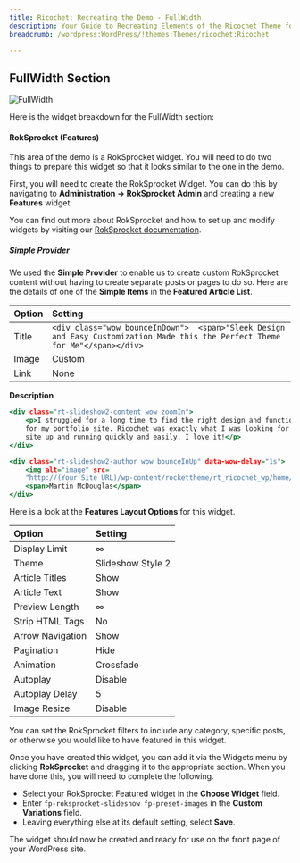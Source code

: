 ```yaml
---
title: Ricochet: Recreating the Demo - FullWidth
description: Your Guide to Recreating Elements of the Ricochet Theme for WordPress
breadcrumb: /wordpress:WordPress/!themes:Themes/ricochet:Ricochet

---
```


FullWidth Section
-----

![FullWidth](assets/demo_7.jpeg)

Here is the widget breakdown for the FullWidth section:

#### RokSprocket (Features)

This area of the demo is a RokSprocket widget. You will need to do two things to prepare this widget so that it looks similar to the one in the demo.

First, you will need to create the RokSprocket Widget. You can do this by navigating to **Administration -> RokSprocket Admin** and creating a new **Features** widget.

You can find out more about RokSprocket and how to set up and modify widgets by visiting our [RokSprocket documentation](../../plugins/roksprocket/).

##### Simple Provider

We used the **Simple Provider** to enable us to create custom RokSprocket content without having to create separate posts or pages to do so. Here are the details of one of the **Simple Items** in the **Featured Article List**.

| Option |                                                            Setting                                                            |
| :----- | :---------------------------------------------------------------------------------------------------------------------------- |
| Title  | `<div class="wow bounceInDown">  <span>"Sleek Design and Easy Customization Made this the Perfect Theme for Me"</span></div>` |
| Image  | Custom                                                                                                                        |
| Link   | None                                                                                                                          |

**Description**

~~~ .html
<div class="rt-slideshow2-content wow zoomIn">
    <p>I struggled for a long time to find the right design and functionality
    for my portfolio site. Ricochet was exactly what I was looking for to get my
    site up and running quickly and easily. I love it!</p>
</div>

<div class="rt-slideshow2-author wow bounceInUp" data-wow-delay="1s">
    <img alt="image" src=
    "http://(Your Site URL)/wp-content/rockettheme/rt_ricochet_wp/home/fp-fullwidth/img-author-01.jpg">
    <span>Martin McDouglas</span>
</div>
~~~

Here is a look at the **Features Layout Options** for this widget.

|      Option      |      Setting      |
| :--------------- | :---------------- |
| Display Limit    | ∞                 |
| Theme            | Slideshow Style 2 |
| Article Titles   | Show              |
| Article Text     | Show              |
| Preview Length   | ∞                 |
| Strip HTML Tags  | No                |
| Arrow Navigation | Show              |
| Pagination       | Hide              |
| Animation        | Crossfade         |
| Autoplay         | Disable           |
| Autoplay Delay   | 5                 |
| Image Resize     | Disable           |

You can set the RokSprocket filters to include any category, specific posts, or otherwise you would like to have featured in this widget.

Once you have created this widget, you can add it via the Widgets menu by clicking **RokSprocket** and dragging it to the appropriate section. When you have done this, you will need to complete the following.

* Select your RokSprocket Featured widget in the **Choose Widget** field.
* Enter `fp-roksprocket-slideshow fp-preset-images` in the **Custom Variations** field.
* Leaving everything else at its default setting, select **Save**.

The widget should now be created and ready for use on the front page of your WordPress site.
